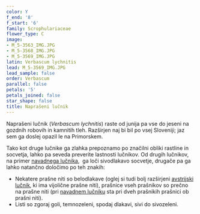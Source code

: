```yaml
---
color: Y
f_end: '8'
f_start: '6'
family: Scrophulariaceae
flower_type: C
image:
- M_5-3563_IMG.JPG
- M_5-3568_IMG.JPG
- M_5-3569_IMG.JPG
latin: Verbascum lychnitis
lead: M_5-3569_IMG.JPG
lead_sample: false
order: Verbascum
parallel: false
petals: '5'
petals_joined: false
star_shape: false
title: Naprašeni lučnik
---
```

Naprašeni lučnik (*Verbascum lychnitis*) raste od junija pa vse do jeseni na gozdnih robovih in kamnitih tleh. Razširjen naj bi bil po vsej Sloveniji; jaz sem ga doslej opazil le na Primorskem.

Tako kot druge lučnike ga zlahka prepoznamo po značilni obliki rastline in socvetja, lahko pa seveda preverite lastnosti lučnikov. Od drugih lučnikov, na primer [navadnega lučnika](../../verbascumphlomoides/navadni-lu&#269;nik/),  ga loči sivodlakavo socvetje, drugače pa ga lahko natančno določimo po teh znakih:

-   Nekatere prašne niti so belodlakave (oglej si tudi bolj razširjeni [avstrijski lučnik](../../verbascumaustriacum/avstrijski-lu&#269;nik/), ki ima vijolične prašne niti), prašnice vseh prašnikov so prečno na prašne niti (pri [navadnem lučniku](../../verbascumphlomoides/navadni-lu&#269;nik/) sta pri dveh prašnikih prašnici ob prašni niti).
-   Listi so zgoraj goli, temnozeleni, spodaj dlakavi, sivi do sivozeleni.
